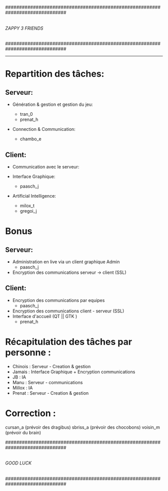##############################################################################
######									######
######				ZAPPY 3 FRIENDS				######
######									######
##############################################################################
******************************************************************************

# Repartition des tâches:

## Serveur:
   - Génération & gestion et gestion du jeu:
     - tran_0
     - prenat_h

   - Connection & Communication:
     - chambo_e      

## Client:
  - Communication avec le serveur:

  - Interface Graphique:
    - paasch_j
    
  - Artificial Intelligence:
    - milox_t
    - gregoi_j


# Bonus

## Serveur:
   - Administration en live via un client graphique Admin
     - paasch_j
   - Encryption des communications serveur -> client (SSL)
  
## Client:
   - Encryption des communications par equipes
     - paasch_j
   - Encryption des communications  client - serveur (SSL)
   - Interface d'accueil (QT || GTK )
     - prenat_h


# Récapitulation des tâches par personne :

- Chinois : Serveur - Creation & gestion
- Jamais : Interface Graphique + Encryption communications
- JB : IA 
- Manu : Serveur - communications
- Millox : IA
- Prenat : Serveur - Creation & gestion 


# Correction :

cursan_a (prévoir des dragibus)
sbriss_a (prévoir des chocobons)
voisin_m (prévoir du brain)


##############################################################################
######									######
######				GOOD	LUCK				######
######									######
##############################################################################
